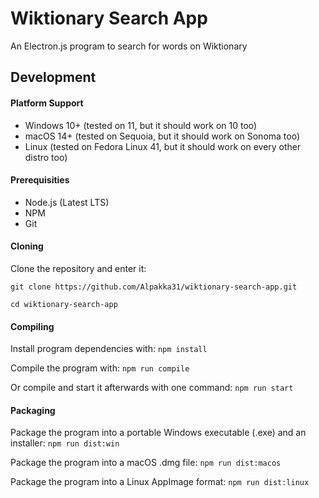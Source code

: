 # Wiktionary Search App
An Electron.js program to search for words on Wiktionary



## Development

#### Platform Support

* Windows 10+ (tested on 11, but it should work on 10 too)
* macOS 14+ (tested on Sequoia, but it should work on Sonoma too)
* Linux (tested on Fedora Linux 41, but it should work on every other distro too)



#### Prerequisities

* Node.js (Latest LTS)
* NPM
* Git



#### Cloning

Clone the repository and enter it:

`git clone https://github.com/Alpakka31/wiktionary-search-app.git`

`cd wiktionary-search-app`



#### Compiling

Install program dependencies with: `npm install`

Compile the program with: `npm run compile`

Or compile and start it afterwards with one command: `npm run start`



#### Packaging

Package the program into a portable Windows executable (.exe) and an installer: `npm run dist:win`

Package the program into a macOS .dmg file: `npm run dist:macos`

Package the program into a Linux AppImage format: `npm run dist:linux`

